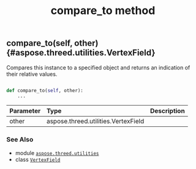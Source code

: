 ﻿---
title: compare_to method
second_title: Aspose.3D for Python via .NET API References
description: 
type: docs
weight: 20
url: /python-net/aspose.threed.utilities/vertexfield/compare_to/
is_root: false
---

## compare_to(self, other) {#aspose.threed.utilities.VertexField}

Compares this instance to a specified object and returns an indication of their relative values.



```python

def compare_to(self, other):
    ...
```


| Parameter | Type | Description |
| :- | :- | :- |
| other | aspose.threed.utilities.VertexField |  |



### See Also
* module [`aspose.threed.utilities`](../../)
* class [`VertexField`](/3d/python-net/aspose.threed.utilities/vertexfield)
